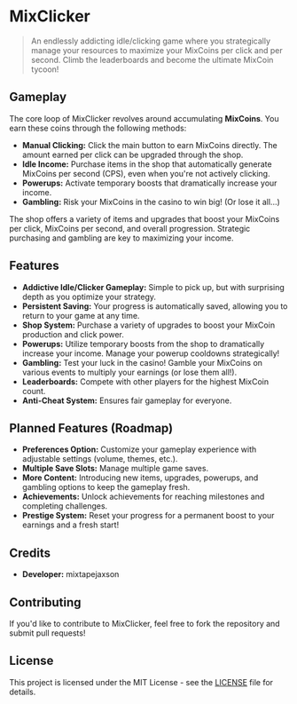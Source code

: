 # MixClicker

> An endlessly addicting idle/clicking game where you strategically manage your resources to maximize your MixCoins per click and per second.  Climb the leaderboards and become the ultimate MixCoin tycoon!

## Gameplay

The core loop of MixClicker revolves around accumulating **MixCoins**.  You earn these coins through the following methods:

*   **Manual Clicking:** Click the main button to earn MixCoins directly. The amount earned per click can be upgraded through the shop.
*   **Idle Income:** Purchase items in the shop that automatically generate MixCoins per second (CPS), even when you're not actively clicking.
*   **Powerups:** Activate temporary boosts that dramatically increase your income.
*   **Gambling:** Risk your MixCoins in the casino to win big! (Or lose it all...)

The shop offers a variety of items and upgrades that boost your MixCoins per click, MixCoins per second, and overall progression. Strategic purchasing and gambling are key to maximizing your income.

## Features

*   **Addictive Idle/Clicker Gameplay:** Simple to pick up, but with surprising depth as you optimize your strategy.
*   **Persistent Saving:** Your progress is automatically saved, allowing you to return to your game at any time.
*   **Shop System:** Purchase a variety of upgrades to boost your MixCoin production and click power.
*   **Powerups:** Utilize temporary boosts from the shop to dramatically increase your income.  Manage your powerup cooldowns strategically!
*   **Gambling:** Test your luck in the casino!  Gamble your MixCoins on various events to multiply your earnings (or lose them all!).
*   **Leaderboards:** Compete with other players for the highest MixCoin count.
*   **Anti-Cheat System:** Ensures fair gameplay for everyone.

## Planned Features (Roadmap)

*   **Preferences Option:** Customize your gameplay experience with adjustable settings (volume, themes, etc.).
*   **Multiple Save Slots:** Manage multiple game saves.
*   **More Content:** Introducing new items, upgrades, powerups, and gambling options to keep the gameplay fresh.
*   **Achievements:** Unlock achievements for reaching milestones and completing challenges.
*   **Prestige System:**  Reset your progress for a permanent boost to your earnings and a fresh start!

## Credits

*   **Developer:** mixtapejaxson

## Contributing

If you'd like to contribute to MixClicker, feel free to fork the repository and submit pull requests!

## License

This project is licensed under the MIT License - see the [LICENSE](LICENSE) file for details.
